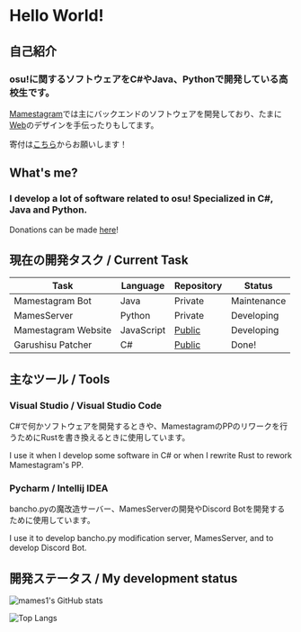 # Hello World!
## 自己紹介
### osu!に関するソフトウェアをC#やJava、Pythonで開発している高校生です。

[Mamestagram](https://github.com/Mamestagram)では主にバックエンドのソフトウェアを開発しており、たまに[Web](https://web.mamesosu.net/home)のデザインを手伝ったりもしてます。

寄付は[こちら](https://ko-fi.com/mames1)からお願いします！
## What's me?
### I develop a lot of software related to osu! Specialized in C#, Java and Python.

Donations can be made [here](https://ko-fi.com/mames1)!
## 現在の開発タスク / Current Task
|Task|Language|Repository|Status|
|---|---|---|---|
|Mamestagram Bot|Java|Private|Maintenance|
|MamesServer|Python|Private|Developing|
|Mamestagram Website|JavaScript|[Public](https://github.com/Mamestagram/Mamestagram-WebSite)|Developing|
|Garushisu Patcher|C#|[Public](https://github.com/Mamestagram/Garushisu-Patcher)|Done!|
## 主なツール / Tools
### Visual Studio / Visual Studio Code
C#で何かソフトウェアを開発するときや、MamestagramのPPのリワークを行うためにRustを書き換えるときに使用しています。

I use it when I develop some software in C# or when I rewrite Rust to rework Mamestagram's PP.

### Pycharm / Intellij IDEA
bancho.pyの魔改造サーバー、MamesServerの開発やDiscord Botを開発するために使用しています。

I use it to develop bancho.py modification server, MamesServer, and to develop Discord Bot.
## 開発ステータス / My development status
![mames1's GitHub stats](https://github-readme-stats.vercel.app/api?username=mames1dev&show_icons=true&theme=transparent)

![Top Langs](https://github-readme-stats.vercel.app/api/top-langs/?username=anuraghazra&layout=compact)
